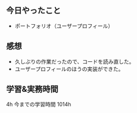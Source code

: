 ## 今日やったこと

- ポートフォリオ（ユーザープロフィール）

## 感想

- 久しぶりの作業だったので、コードを読み直した。
- ユーザープロフィールのほうの実装ができた。

## 学習&実務時間

4h
今までの学習時間 1014h
